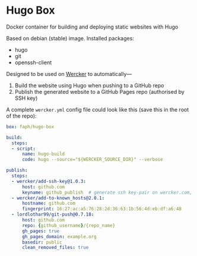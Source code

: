 # Hugo Box

Docker container for building and deploying static websites with Hugo

Based on debian (stable) image. Installed packages:

 - hugo
 - git
 - openssh-client

Designed to be used on [Wercker](https://wercker.com) to automatically—

 1. Build the website using Hugo when pushing to a GitHub repo
 2. Publish the generated website to a GitHub Pages repo (authorised by SSH key)

A complete `wercker.yml` config file could look like this (save this in the root of the repo):

```yaml
box: faph/hugo-box

build:
  steps:
  - script:
      name: hugo-build
      code: hugo --source="${WERCKER_SOURCE_DIR}" --verbose

publish:
  steps:
  - wercker/add-ssh-key@1.0.3:
      host: github.com
      keyname: github_publish  # generate ssh key-pair on wercker.com, add public key to GitHub repo
  - wercker/add-to-known_hosts@2.0.1:
      hostname: github.com
      fingerprint: 16:27:ac:a5:76:28:2d:36:63:1b:56:4d:eb:df:a6:48
  - lordlothar99/git-push@0.7.18:
      host: github.com
      repo: {github_username}/{repo_name}
      gh_pages: true
      gh_pages_domain: example.org
      basedir: public
      clean_removed_files: true
```
